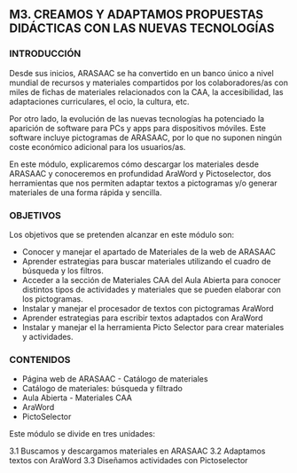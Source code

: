 ## M3. CREAMOS Y ADAPTAMOS PROPUESTAS DIDÁCTICAS CON LAS NUEVAS TECNOLOGÍAS

### INTRODUCCIÓN

Desde sus inicios, ARASAAC se ha convertido en un banco único a nivel mundial de recursos y materiales compartidos por los colaboradores/as con miles de fichas de materiales relacionados con la CAA, la accesibilidad, las adaptaciones curriculares, el ocio, la cultura, etc.

Por otro lado, la evolución de las nuevas tecnologías ha potenciado la aparición de software para PCs y apps para dispositivos móviles. Este software incluye pictogramas de ARASAAC, por lo que no suponen ningún coste económico adicional para los usuarios/as.

En este módulo, explicaremos cómo descargar los materiales desde ARASAAC y conoceremos en profundidad AraWord y Pictoselector, dos herramientas que nos permiten adaptar textos a pictogramas y/o generar materiales de una forma rápida y sencilla.

### OBJETIVOS

Los objetivos que se pretenden alcanzar en este módulo son:

-   Conocer y manejar el apartado de Materiales de la web de ARASAAC
-   Aprender estrategias para buscar materiales utilizando el cuadro de búsqueda y los filtros.
-   Acceder a la sección de Materiales CAA del Aula Abierta para conocer distintos tipos de actividades y materiales que se pueden elaborar con los pictogramas.
-   Instalar y manejar el procesador de textos con pictogramas AraWord 
-   Aprender estrategias para escribir textos adaptados con AraWord
-   Instalar y manejar el la herramienta Picto Selector para crear materiales y actividades.

### CONTENIDOS

-   Página web de ARASAAC - Catálogo de materiales
-   Catálogo de materiales: búsqueda y filtrado
-   Aula Abierta - Materiales CAA
-   AraWord
-   PictoSelector

Este módulo se divide en tres unidades:

3.1 Buscamos y descargamos materiales en ARASAAC
3.2 Adaptamos textos con AraWord
3.3 Diseñamos actividades con Pictoselector

